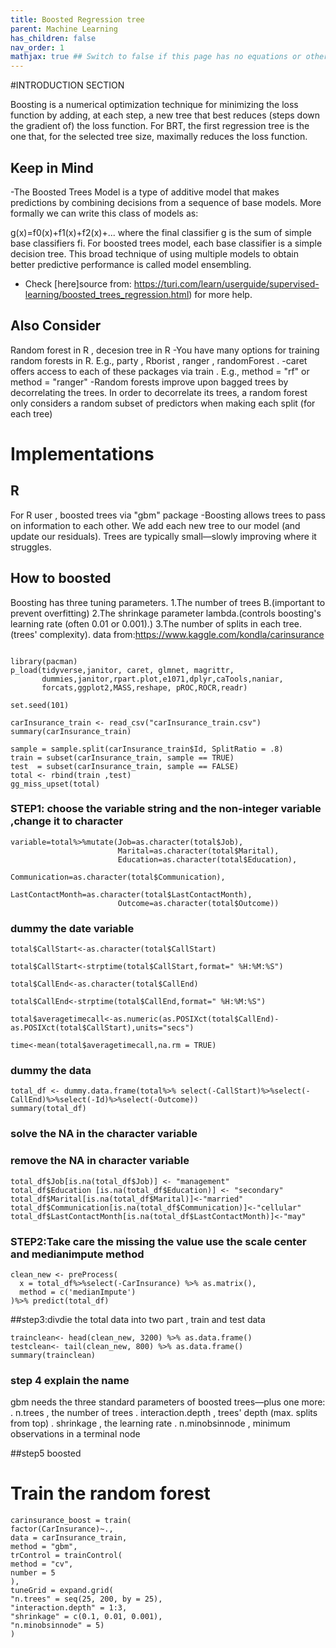 ```yaml
---
title: Boosted Regression tree
parent: Machine Learning
has_children: false
nav_order: 1
mathjax: true ## Switch to false if this page has no equations or other math rendering.
---
```



#INTRODUCTION SECTION

Boosting is a numerical optimization technique for minimizing the loss function by adding, at each step, a new tree that best reduces (steps down the gradient of) the loss function. For BRT, the first regression tree is the one that, for the selected tree size, maximally reduces the loss function.


## Keep in Mind
-The Boosted Trees Model is a type of additive model that makes predictions by combining decisions from a sequence of base models. More formally we can write this class of models as:

g(x)=f0(x)+f1(x)+f2(x)+...
where the final classifier g is the sum of simple base classifiers fi. For boosted trees model, each base classifier is a simple decision tree. This broad technique of using multiple models to obtain better predictive performance is called model ensembling.
- Check [here]source from: https://turi.com/learn/userguide/supervised-learning/boosted_trees_regression.html) for more help.

## Also Consider

Random forest in R , decesion tree in R
-You have many options for training random forests in R.
E.g., party , Rborist , ranger , randomForest .
-caret offers access to each of these packages via train .
E.g., method = "rf" or method = "ranger"
-Random forests improve upon bagged trees by decorrelating the trees.
In order to decorrelate its trees, a random forest only considers a random
subset of predictors when making each split (for each tree)

# Implementations

## R

For R user , boosted trees via "gbm" package
-Boosting allows trees to pass on information to each other.
We add each new tree to our model (and update our residuals).
Trees are typically small—slowly improving where it struggles.

## How to boosted

Boosting has three tuning parameters.
1.The number of trees B.(important to prevent overfitting)
2.The shrinkage parameter lambda.(controls boosting's learning rate
(often 0.01 or 0.001).)
3.The number of splits in each tree.(trees' complexity).
data from:https://www.kaggle.com/kondla/carinsurance

```

library(pacman)
p_load(tidyverse,janitor, caret, glmnet, magrittr, 
       dummies,janitor,rpart.plot,e1071,dplyr,caTools,naniar,
       forcats,ggplot2,MASS,reshape, pROC,ROCR,readr)

set.seed(101) 

carInsurance_train <- read_csv("carInsurance_train.csv")
summary(carInsurance_train)

sample = sample.split(carInsurance_train$Id, SplitRatio = .8)
train = subset(carInsurance_train, sample == TRUE)
test  = subset(carInsurance_train, sample == FALSE)
total <- rbind(train ,test)
gg_miss_upset(total)
```

### STEP1: choose the variable string and  the non-integer variable ,change it to character

```
variable=total%>%mutate(Job=as.character(total$Job),
                        Marital=as.character(total$Marital),
                        Education=as.character(total$Education),
                        Communication=as.character(total$Communication),
                        LastContactMonth=as.character(total$LastContactMonth),
                        Outcome=as.character(total$Outcome))
```

### dummy the date variable
```
total$CallStart<-as.character(total$CallStart)

total$CallStart<-strptime(total$CallStart,format=" %H:%M:%S")

total$CallEnd<-as.character(total$CallEnd)

total$CallEnd<-strptime(total$CallEnd,format=" %H:%M:%S")

total$averagetimecall<-as.numeric(as.POSIXct(total$CallEnd)-as.POSIXct(total$CallStart),units="secs")

time<-mean(total$averagetimecall,na.rm = TRUE)
```

### dummy the data
```
total_df <- dummy.data.frame(total%>% select(-CallStart)%>%select(-CallEnd)%>%select(-Id)%>%select(-Outcome))
summary(total_df)
```

### solve the NA in the character variable
### remove the NA in character variable

```
total_df$Job[is.na(total_df$Job)] <- "management"
total_df$Education [is.na(total_df$Education)] <- "secondary"
total_df$Marital[is.na(total_df$Marital)]<-"married"
total_df$Communication[is.na(total_df$Communication)]<-"cellular"
total_df$LastContactMonth[is.na(total_df$LastContactMonth)]<-"may"
```

### STEP2:Take care the missing the value use the scale center and medianimpute method

```
clean_new <- preProcess(
  x = total_df%>%select(-CarInsurance) %>% as.matrix(),
  method = c('medianImpute')
)%>% predict(total_df)
```

##step3:divdie the total data into two part , train and test data
```
trainclean<- head(clean_new, 3200) %>% as.data.frame()
testclean<- tail(clean_new, 800) %>% as.data.frame()
summary(trainclean)
```


### step 4 explain the name 
gbm needs the three standard parameters of boosted trees—plus one more:
. n.trees , the number of trees
. interaction.depth , trees' depth (max. splits from top)
. shrinkage , the learning rate
. n.minobsinnode , minimum observations in a terminal node

##step5 boosted

# Train the random forest
```
carinsurance_boost = train(
factor(CarInsurance)~.,
data = carInsurance_train,
method = "gbm",
trControl = trainControl(
method = "cv",
number = 5
),
tuneGrid = expand.grid(
"n.trees" = seq(25, 200, by = 25),
"interaction.depth" = 1:3,
"shrinkage" = c(0.1, 0.01, 0.001),
"n.minobsinnode" = 5)
)
```